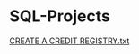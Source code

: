 # SQL-Projects
[CREATE A CREDIT REGISTRY.txt](https://github.com/danielaholguini/SQL-Projects/files/8750429/CREATE.A.CREDIT.REGISTRY.txt)

